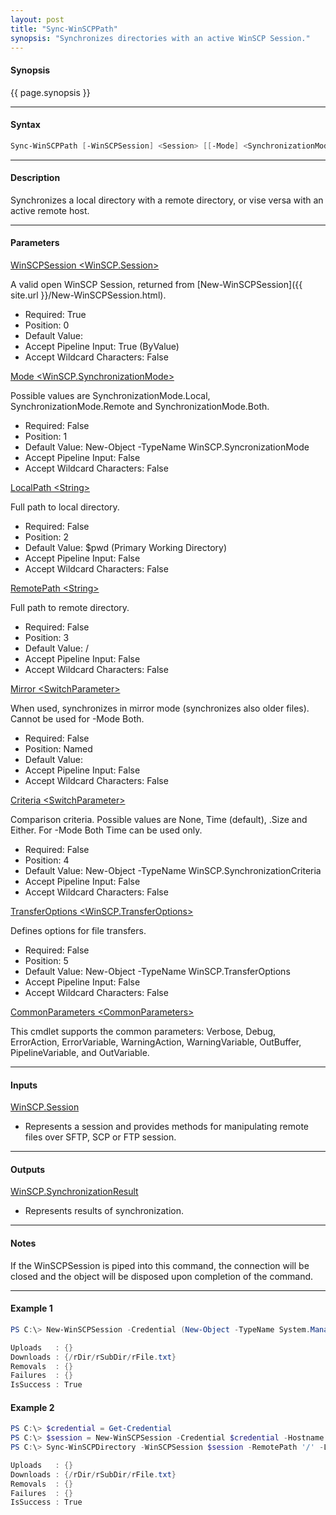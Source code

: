 ```yaml
---
layout: post
title: "Sync-WinSCPPath"
synopsis: "Synchronizes directories with an active WinSCP Session."
---
```


#### **Synopsis**

{{ page.synopsis }}

---

#### **Syntax**

```powershell
Sync-WinSCPPath [-WinSCPSession] <Session> [[-Mode] <SynchronizationMode>] [[-LocalPath] <String>] [[-RemotePath] <String>] [-Remove] [-Mirror] [[-Criteria] <SynchronizationCriteria>] [[-TransferOptions] <TransferOptions>] [<CommonParameters>]
```

---

#### **Description**

Synchronizes a local directory with a remote directory, or vise versa with an active remote host.

---

#### **Parameters**

[WinSCPSession \<WinSCP.Session\>](http://winscp.net/eng/docs/library_session)

A valid open WinSCP Session, returned from [New-WinSCPSession]({{ site.url }}/New-WinSCPSession.html).

* Required: True
* Position: 0
* Default Value:
* Accept Pipeline Input: True (ByValue)
* Accept Wildcard Characters: False

[Mode \<WinSCP.SynchronizationMode\>](http://winscp.net/eng/docs/task_synchronize_full#synchronization_mode)

Possible values are SynchronizationMode.Local, SynchronizationMode.Remote and SynchronizationMode.Both.

* Required: False
* Position: 1
* Default Value: New-Object -TypeName WinSCP.SyncronizationMode
* Accept Pipeline Input: False
* Accept Wildcard Characters: False

[LocalPath \<String\>](http://winscp.net/eng/docs/library_session_synchronizedirectories)

Full path to local directory.

* Required: False
* Position: 2
* Default Value: $pwd (Primary Working Directory)
* Accept Pipeline Input: False
* Accept Wildcard Characters: False

[RemotePath \<String\>](http://winscp.net/eng/docs/library_session_synchronizedirectories)

Full path to remote directory.

* Required: False
* Position: 3
* Default Value: /
* Accept Pipeline Input: False
* Accept Wildcard Characters: False


[Mirror \<SwitchParameter\>](http://winscp.net/eng/docs/library_session_synchronizedirectories)

When used, synchronizes in mirror mode (synchronizes also older files). Cannot be used for -Mode Both.

* Required: False
* Position: Named
* Default Value:
* Accept Pipeline Input: False
* Accept Wildcard Characters: False

[Criteria \<SwitchParameter\>](http://winscp.net/eng/docs/ui_synchronize#comparison_criteria)

Comparison criteria. Possible values are None, Time (default), .Size and Either. For -Mode Both Time can be used only.

* Required: False
* Position: 4
* Default Value: New-Object -TypeName WinSCP.SynchronizationCriteria
* Accept Pipeline Input: False
* Accept Wildcard Characters: False

[TransferOptions \<WinSCP.TransferOptions\>](http://winscp.net/eng/docs/library_transferoptions)

Defines options for file transfers.

* Required: False
* Position: 5
* Default Value: New-Object -TypeName WinSCP.TransferOptions
* Accept Pipeline Input: False
* Accept Wildcard Characters: False

[CommonParameters \<CommonParameters\>](http://go.microsoft.com/fwlink/?LinkID=113216)

This cmdlet supports the common parameters: Verbose, Debug, ErrorAction, ErrorVariable, WarningAction, WarningVariable, OutBuffer, PipelineVariable, and OutVariable.

---

#### **Inputs**

[WinSCP.Session](http://winscp.net/eng/docs/library_session)

* Represents a session and provides methods for manipulating remote files over SFTP, SCP or FTP session.

---

#### **Outputs**

[WinSCP.SynchronizationResult](http://winscp.net/eng/docs/library_synchronizationresult)

* Represents results of synchronization.

---

#### **Notes**

If the WinSCPSession is piped into this command, the connection will be closed and the object will be disposed upon completion of the command.

---

#### **Example 1**

```powershell
PS C:\> New-WinSCPSession -Credential (New-Object -TypeName System.Management.Automation.PSCredential -ArgumentList $env:USERNAME, (New-Object -TypeName System.Security.SecureString)) -HostName $env:COMPUTERNAME -Protocol Ftp | Sync-WinSCPDirectory -RemotePath '/' -LocalPath 'C:\lDir\' -Mode Local

Uploads   : {}
Downloads : {/rDir/rSubDir/rFile.txt}
Removals  : {}
Failures  : {}
IsSuccess : True
```

#### **Example 2**

```powershell
PS C:\> $credential = Get-Credential
PS C:\> $session = New-WinSCPSession -Credential $credential -Hostname 'myftphost.org' -SshHostKeyFingerprint 'ssh-rsa 1024 xx:xx:xx:xx:xx:xx:xx:xx:xx:xx:xx:xx:xx:xx:xx:xx'
PS C:\> Sync-WinSCPDirectory -WinSCPSession $session -RemotePath '/' -LocalPath 'C:\lDir\' -SyncMode Local

Uploads   : {}
Downloads : {/rDir/rSubDir/rFile.txt}
Removals  : {}
Failures  : {}
IsSuccess : True
```